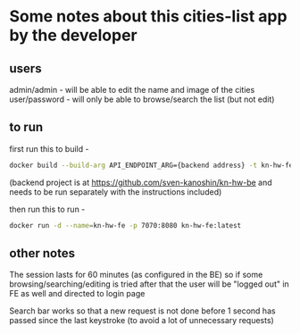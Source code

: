 # Some notes about this cities-list app by the developer

## users

admin/admin - will be able to edit the name and image of the cities
user/password - will only be able to browse/search the list (but not edit)

## to run

first run this to build -

```sh
docker build --build-arg API_ENDPOINT_ARG={backend address} -t kn-hw-fe .
```

(backend project is at https://github.com/sven-kanoshin/kn-hw-be and needs to be run separately with the instructions included)

then run this to run -

```sh
docker run -d --name=kn-hw-fe -p 7070:8080 kn-hw-fe:latest
```

## other notes

The session lasts for 60 minutes (as configured in the BE) so if some browsing/searching/editing is tried after that the user will be "logged out" in FE as well and directed to login page

Search bar works so that a new request is not done before 1 second has passed since the last keystroke (to avoid a lot of unnecessary requests)
